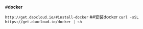 #**docker**

`http://get.daocloud.io/#install-docker`
##安装docker
`curl -sSL https://get.daocloud.io/docker | sh`
